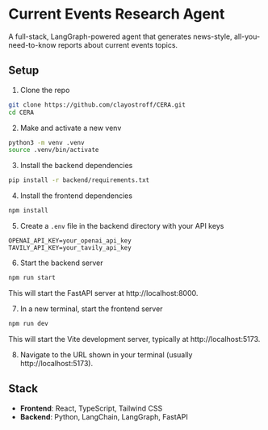 # Current Events Research Agent

A full-stack, LangGraph-powered agent that generates news-style, all-you-need-to-know reports about current events topics.

## Setup

1. Clone the repo
```bash
git clone https://github.com/clayostroff/CERA.git
cd CERA
```

2. Make and activate a new venv
```bash
python3 -m venv .venv
source .venv/bin/activate
```

3. Install the backend dependencies
```bash
pip install -r backend/requirements.txt
```

4. Install the frontend dependencies
```bash
npm install
```

5. Create a `.env` file in the backend directory with your API keys
```env
OPENAI_API_KEY=your_openai_api_key
TAVILY_API_KEY=your_tavily_api_key
```

6. Start the backend server
```bash
npm run start
```
This will start the FastAPI server at http://localhost:8000.

7. In a new terminal, start the frontend server
```bash
npm run dev
```
This will start the Vite development server, typically at http://localhost:5173.

8. Navigate to the URL shown in your terminal (usually http://localhost:5173).

## Stack
- **Frontend**: React, TypeScript, Tailwind CSS
- **Backend**: Python, LangChain, LangGraph, FastAPI